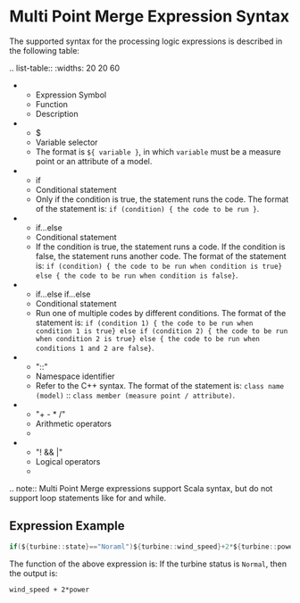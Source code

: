 # Multi Point Merge Expression Syntax

The supported syntax for the processing logic expressions is described in the following table:

.. list-table::
   :widths: 20 20 60

   * - Expression Symbol
     - Function
     - Description
   * - $
     - Variable selector
     - The format is `​${ variable }`, in which `variable` must be a measure point or an attribute of a model.
   * - if
     - Conditional statement
     - Only if the condition is true, the statement runs the code. The format of the statement is: `if (condition) { the code to be run }`.
   * - if...else
     - Conditional statement
     - If the condition is true, the statement runs a code. If the condition is false, the statement runs another code. The format of the statement is: `if (condition) { the code to be run when condition is true} else { the code to be run when condition is false}`.
   * - if...else if...else
     - Conditional statement
     - Run one of multiple codes by different conditions. The format of the statement is: `if (condition 1) { the code to be run when condition 1 is true} else if (condition 2) { the code to be run when condition 2 is true} else { the code to be run when conditions 1 and 2 are false}`.
   * - "::"
     - Namespace identifier
     - Refer to the C++ syntax. The format of the statement is: `class name (model)` :: `class member (measure point / attribute)`.
   * - "+ - * /"
     - Arithmetic operators
     -
   * - "! && |"
     - Logical operators
     -

.. note:: Multi Point Merge expressions support Scala syntax, but do not support loop statements like for and while.

## Expression Example
```scala
if(${turbine::state}=="Noraml")${turbine::wind_speed}+2*${turbine::power}
```

The function of the above expression is: If the turbine status is `Normal`, then the output is:

```
wind_speed + 2*power
```



<!--end-->